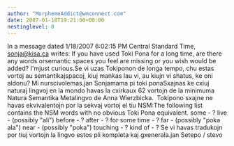 ```yaml
---
author: "MorphemeAddict@wmconnect.com"
date: 2007-01-18T19:21:00+00:00
nestinglevel: 0
---
```

In a message dated 1/18/2007 6:02:15 PM Central Standard Time, [sonja@kisa.ca](mailto://sonja@kisa.ca) writes:
If you have used Toki Pona for a long time, are there any words orsemantic spaces you feel are missing or you wish would be added? I'mjust curious.Se vi uzas Tokiponon de longa tempo, chu estas vortoj au semantikajspacoj, kiuj mankas lau vi, au kiujn vi shatus, ke oni aldonu? Mi nurscivolemas.jan Sonjamama pi toki ponaSxajnas ke cxiuj naturaj lingvoj en la mondo havas la cxirkaux 62 vortojn de la minimuma Natura Semantika Metalingvo de Anna Wierzbicka.  Tokipono sxajne ne havas ekvivalentojn por la sekvaj vortoj el tiu NSM:The following list contains the NSM words with no obvious Toki Pona equivalent. some - ? live - (possibly "ali") before - ? after - ? for some time - ? far - (possibly "poka ala") near - (possibly "poka") touching - ? kind of - ? Se vi havas tradukojn por tiuj vortojn la lingvo estos pli kompleta kaj gxenerala.jan Setepo / stevo